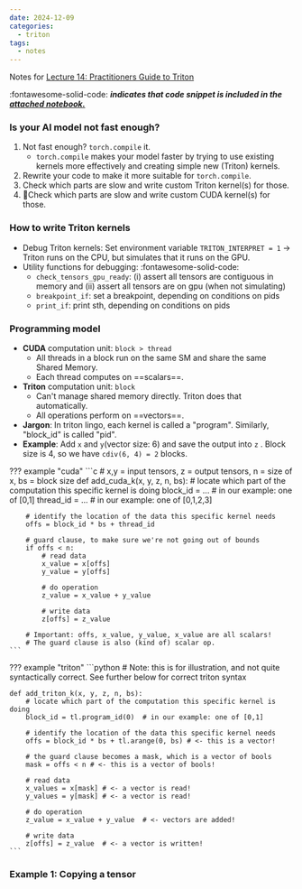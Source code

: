 ```yaml
---
date: 2024-12-09
categories:
  - triton
tags:
  - notes
---
```


Notes for [Lecture 14: Practitioners Guide to Triton](https://www.youtube.com/watch?v=DdTsX6DQk24)

<!-- more -->

:fontawesome-solid-code: ***indicates that code snippet is included in the [attached notebook.](https://github.com/gpu-mode/lectures/blob/main/lecture_014/A_Practitioners_Guide_to_Triton.ipynb)*** 

### Is your AI model not fast enough? 
1. Not fast enough? `torch.compile` it.
	- `torch.compile` makes your model faster by trying to use existing kernels more effectively and creating simple new (Triton) kernels. 
1. Rewrite your code to make it more suitable for `torch.compile`.
2. Check which parts are slow and write custom Triton kernel(s) for those.
3. Check which parts are slow and write custom CUDA kernel(s) for those.

### How to write Triton kernels
- Debug Triton kernels: Set environment variable `TRITON_INTERPRET = 1`
  → Triton runs on the CPU, but simulates that it runs on the GPU. 
- Utility functions for debugging: :fontawesome-solid-code:
	- `check_tensors_gpu_ready`: (i) assert all tensors are contiguous in memory and (ii) assert all tensors are on gpu (when not simulating)
	- `breakpoint_if`: set a breakpoint, depending on conditions on pids
	- `print_if`: print sth, depending on conditions on pids

### Programming model 
- **CUDA** computation unit: `block > thread`
	- All threads in a block run on the same SM and share the same Shared Memory.
	- Each thread computes on ==scalars==. 
- **Triton** computation unit: `block`
	- Can't manage shared memory directly. Triton does that automatically.
	-  All operations perform on ==vectors==. 
- **Jargon**: In triton lingo, each kernel is called a "program". Similarly, "block_id" is called "pid". 
- **Example**: Add `x` and `y`(vector size: 6) and save the output into `z` . Block size is 4, so we have `cdiv(6, 4) = 2` blocks.

??? example "cuda"
    ```c
    # x,y = input tensors, z = output tensors, n = size of x, bs = block size
    def add_cuda_k(x, y, z, n, bs):
        # locate which part of the computation this specific kernel is doing
        block_id = ... # in our example: one of [0,1] 
        thread_id = ... # in our example: one of [0,1,2,3] 

        # identify the location of the data this specific kernel needs
        offs = block_id * bs + thread_id
        
        # guard clause, to make sure we're not going out of bounds
        if offs < n:
            # read data
            x_value = x[offs]
            y_value = y[offs]
            
            # do operation
            z_value = x_value + y_value
            
            # write data
            z[offs] = z_value

        # Important: offs, x_value, y_value, x_value are all scalars!
        # The guard clause is also (kind of) scalar op.
    ```
??? example "triton"
    ```python
    # Note: this is for illustration, and not quite syntactically correct. See further below for correct triton syntax

    def add_triton_k(x, y, z, n, bs):
        # locate which part of the computation this specific kernel is doing
        block_id = tl.program_id(0)  # in our example: one of [0,1] 
        
        # identify the location of the data this specific kernel needs
        offs = block_id * bs + tl.arange(0, bs) # <- this is a vector!
        
        # the guard clause becomes a mask, which is a vector of bools
        mask = offs < n # <- this is a vector of bools!
        
        # read data
        x_values = x[mask] # <- a vector is read!
        y_values = y[mask] # <- a vector is read!
        
        # do operation
        z_value = x_value + y_value  # <- vectors are added!
        
        # write data
        z[offs] = z_value  # <- a vector is written!
    ```

### Example 1: Copying a tensor

